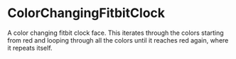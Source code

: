 # ColorChangingFitbitClock


A color changing fitbit clock face. This iterates through the colors starting from red and looping through all the colors until it reaches red again, where it repeats itself.
